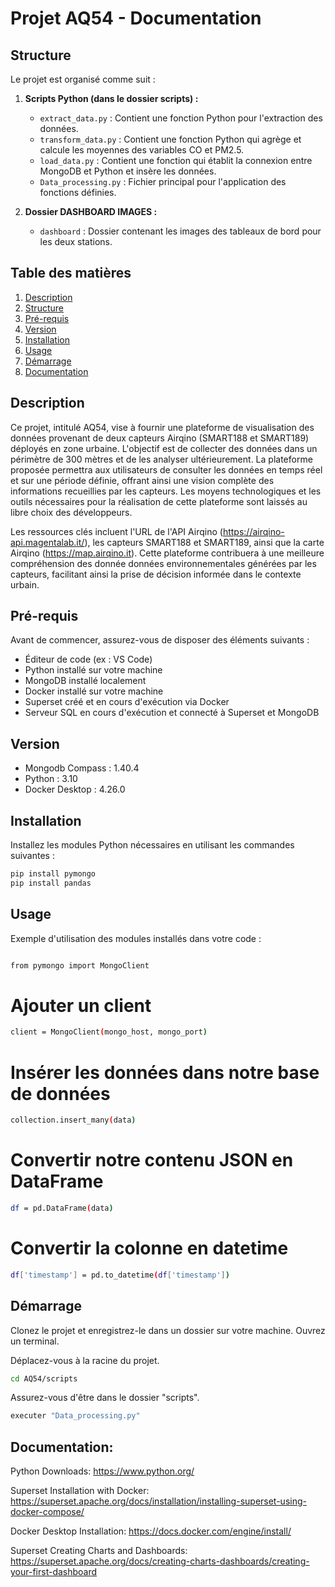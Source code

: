 # Projet AQ54 - Documentation

## Structure

Le projet est organisé comme suit :

1. **Scripts Python (dans le dossier scripts) :**
   - `extract_data.py` : Contient une fonction Python pour l'extraction des données.
   - `transform_data.py` : Contient une fonction Python qui agrège et calcule les moyennes des variables CO et PM2.5.
   - `load_data.py` : Contient une fonction qui établit la connexion entre MongoDB et Python et insère les données.
   - `Data_processing.py` : Fichier principal pour l'application des fonctions définies.

2. **Dossier DASHBOARD IMAGES :**
   - `dashboard` : Dossier contenant les images des tableaux de bord pour les deux stations.



## Table des matières
1. [Description](#description)
2. [Structure](#structure)
3. [Pré-requis](#pré-requis)
4. [Version](#version)
5. [Installation](#installation)
6. [Usage](#usage)
7. [Démarrage](#démarrage)
8. [Documentation](#documentation)

## Description
Ce projet, intitulé AQ54, vise à fournir une plateforme de visualisation des données provenant de deux capteurs Airqino (SMART188 et SMART189) déployés en zone urbaine. 
L'objectif est de collecter des données dans un périmètre de 300 mètres et de les analyser ultérieurement.
La plateforme proposée permettra aux utilisateurs de consulter les données en temps réel et sur une période définie, offrant ainsi une vision complète des informations recueillies par les capteurs. 
Les moyens technologiques et les outils nécessaires pour la réalisation de cette plateforme sont laissés au libre choix des développeurs.

Les ressources clés incluent l'URL de l'API Airqino (https://airqino-api.magentalab.it/), les capteurs SMART188 et SMART189, ainsi que la carte Airqino (https://map.airqino.it).
Cette plateforme contribuera à une meilleure compréhension des donnée
données environnementales générées par les capteurs, facilitant ainsi la prise de décision informée dans le contexte urbain.

## Pré-requis

Avant de commencer, assurez-vous de disposer des éléments suivants :
- Éditeur de code (ex : VS Code)
- Python installé sur votre machine
- MongoDB installé localement
- Docker installé sur votre machine
- Superset créé et en cours d'exécution via Docker
- Serveur SQL en cours d'exécution et connecté à Superset et MongoDB

## Version

- Mongodb Compass : 1.40.4
- Python : 3.10
- Docker Desktop : 4.26.0

## Installation

Installez les modules Python nécessaires en utilisant les commandes suivantes :
```bash
pip install pymongo
pip install pandas
```

## Usage
Exemple d'utilisation des modules installés dans votre code :
```bash             

from pymongo import MongoClient
```
# Ajouter un client
```bash 
client = MongoClient(mongo_host, mongo_port)
```
# Insérer les données dans notre base de données
```bash 
collection.insert_many(data)

```

# Convertir notre contenu JSON en DataFrame
```bash 
df = pd.DataFrame(data)
```
# Convertir la colonne en datetime
```bash 
df['timestamp'] = pd.to_datetime(df['timestamp'])
```
## Démarrage

Clonez le projet et enregistrez-le dans un dossier sur votre machine.
Ouvrez un terminal.

Déplacez-vous à la racine du projet. 
```bash
cd AQ54/scripts
```
Assurez-vous d'être dans le dossier "scripts".

```bash
executer "Data_processing.py" 
```




## Documentation:
Python Downloads: 
https://www.python.org/

Superset Installation with Docker:
https://superset.apache.org/docs/installation/installing-superset-using-docker-compose/

Docker Desktop Installation:
https://docs.docker.com/engine/install/

Superset Creating Charts and Dashboards:
https://superset.apache.org/docs/creating-charts-dashboards/creating-your-first-dashboard
